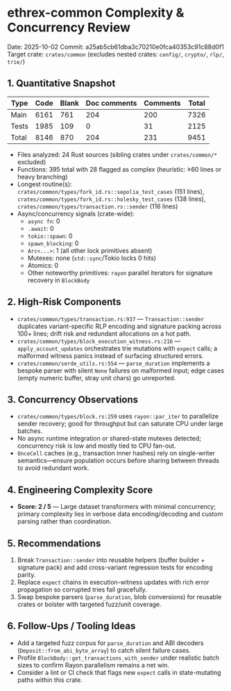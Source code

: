 # ethrex-common Complexity & Concurrency Review

Date: 2025-10-02
Commit: a25ab5cb61dba3c70210e0fca40353c91c88d0f1
Target crate: `crates/common` (excludes nested crates: `config/`, `crypto/`, `rlp/`, `trie/`)

## 1. Quantitative Snapshot

| Type | Code | Blank | Doc comments | Comments | Total |
| --- | --- | --- | --- | --- | --- |
| Main | 6161 | 761 | 204 | 200 | 7326 |
| Tests | 1985 | 109 | 0 | 31 | 2125 |
| Total | 8146 | 870 | 204 | 231 | 9451 |

- Files analyzed: 24 Rust sources (sibling crates under `crates/common/*` excluded)
- Functions: 395 total with 28 flagged as complex (heuristic: ≥60 lines or heavy branching)
- Longest routine(s): `crates/common/types/fork_id.rs::sepolia_test_cases` (151 lines), `crates/common/types/fork_id.rs::holesky_test_cases` (138 lines), `crates/common/types/transaction.rs::sender` (116 lines)
- Async/concurrency signals (crate-wide):
  - `async fn`: 0
  - `.await`: 0
  - `tokio::spawn`: 0
  - `spawn_blocking`: 0
  - `Arc<...>`: 1 (all other lock primitives absent)
  - Mutexes: none (`std::sync`/Tokio locks 0 hits)
  - Atomics: 0
  - Other noteworthy primitives: `rayon` parallel iterators for signature recovery in `BlockBody`

## 2. High-Risk Components
- `crates/common/types/transaction.rs:937` — `Transaction::sender` duplicates variant-specific RLP encoding and signature packing across 100+ lines; drift risk and redundant allocations on a hot path.
- `crates/common/types/block_execution_witness.rs:216` — `apply_account_updates` orchestrates trie mutations with `expect` calls; a malformed witness panics instead of surfacing structured errors.
- `crates/common/serde_utils.rs:554` — `parse_duration` implements a bespoke parser with silent `None` failures on malformed input; edge cases (empty numeric buffer, stray unit chars) go unreported.

## 3. Concurrency Observations
- `crates/common/types/block.rs:259` uses `rayon::par_iter` to parallelize sender recovery; good for throughput but can saturate CPU under large batches.
- No async runtime integration or shared-state mutexes detected; concurrency risk is low and mostly tied to CPU fan-out.
- `OnceCell` caches (e.g., transaction inner hashes) rely on single-writer semantics—ensure population occurs before sharing between threads to avoid redundant work.

## 4. Engineering Complexity Score
- **Score: 2 / 5** — Large dataset transformers with minimal concurrency; primary complexity lies in verbose data encoding/decoding and custom parsing rather than coordination.

## 5. Recommendations
1. Break `Transaction::sender` into reusable helpers (buffer builder + signature pack) and add cross-variant regression tests for encoding parity.
2. Replace `expect` chains in execution-witness updates with rich error propagation so corrupted tries fail gracefully.
3. Swap bespoke parsers (`parse_duration`, blob conversions) for reusable crates or bolster with targeted fuzz/unit coverage.

## 6. Follow-Ups / Tooling Ideas
- Add a targeted fuzz corpus for `parse_duration` and ABI decoders (`Deposit::from_abi_byte_array`) to catch silent failure cases.
- Profile `BlockBody::get_transactions_with_sender` under realistic batch sizes to confirm Rayon parallelism remains a net win.
- Consider a lint or CI check that flags new `expect` calls in state-mutating paths within this crate.
